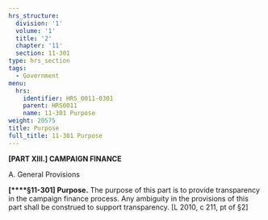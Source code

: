```yaml
---
hrs_structure:
  division: '1'
  volume: '1'
  title: '2'
  chapter: '11'
  section: 11-301
type: hrs_section
tags:
  - Government
menu:
  hrs:
    identifier: HRS_0011-0301
    parent: HRS0011
    name: 11-301 Purpose
weight: 20575
title: Purpose
full_title: 11-301 Purpose
---
```

**[PART XIII.] CAMPAIGN FINANCE**

A. General Provisions

**[****§11-301] Purpose.** The purpose of this part is to provide transparency in the campaign finance process. Any ambiguity in the provisions of this part shall be construed to support transparency. [L 2010, c 211, pt of §2]